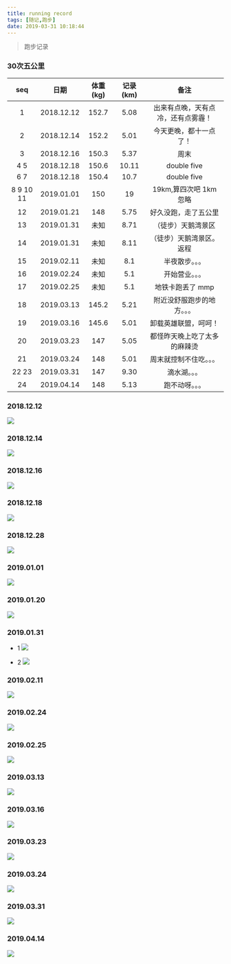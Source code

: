 ```yaml
---
title: running record
tags: [随记,跑步]
date: 2019-03-31 10:18:44
---
```


> 跑步记录


### 30次五公里

|seq |        日期           |  体重(kg)| 记录(km) |       备注   |
|:---: |            :---:          | :---------: |   :----------:| :----------:|
|1     | 2018.12.12     |   152.7    |  5.08          | 出来有点晚，天有点冷，还有点雾霾！ | 
|2      | 2018.12.14     |   152.2    |  5.01          | 今天更晚，都十一点了！ | 
|3      | 2018.12.16     |   150.3    |  5.37          | 周末 | 
| 4 5  | 2018.12.18     |   150.6    |  10.11        | double five| 
| 6 7  |2018.12.18     |   150.4    |  10.7           | double five| 
| 8 9 10 11 |2019.01.01     |   150    |  19           | 19km,算四次吧 1km 忽略| 
| 12 |2019.01.21     |   148    |  5.75           | 好久没跑，走了五公里| 
| 13 |2019.01.31     |   未知    |  8.71          | （徒步）天鹅湾景区| 
| 14 |2019.01.31     |   未知    |  8.11           |（徒步）天鹅湾景区。返程 | 
| 15 |2019.02.11     |   未知   |  8.1           | 半夜散步。。。| 
| 16 |2019.02.24     |   未知   |  5.1           | 开始营业。。。| 
| 17 |2019.02.25     |   未知   |  5.1           | 地铁卡跑丢了 mmp| 
| 18 |2019.03.13     |   145.2   |  5.21           | 附近没舒服跑步的地方。。。| 
| 19 |2019.03.16     |   145.6   |  5.01           | 卸载英雄联盟，呵呵！| 
| 20 |2019.03.23     |   147   |  5.05           | 都怪昨天晚上吃了太多的麻辣烫| 
| 21 |2019.03.24     |   148   |  5.01           | 周末就控制不住吃。。。| 
| 22 23 |2019.03.31     |   147   |  9.30           | 滴水湖。。。| 
| 24 |2019.04.14     |   148   |  5.13           | 跑不动呀。。。| 

<!--more-->

### 2018.12.12

![](https://beer-1256523277.cos.ap-shanghai.myqcloud.com/keep/2018.12.12.jpg)


### 2018.12.14

![](https://beer-1256523277.cos.ap-shanghai.myqcloud.com/keep/2018.12.14.jpg)


### 2018.12.16
![](https://beer-1256523277.cos.ap-shanghai.myqcloud.com/keep/2018.12.16.jpg)

### 2018.12.18
![](https://beer-1256523277.cos.ap-shanghai.myqcloud.com/keep/2018.12.18.jpg)


### 2018.12.28
![](https://beer-1256523277.cos.ap-shanghai.myqcloud.com/keep/20181228.jpg)

### 2019.01.01
![](https://beer-1256523277.cos.ap-shanghai.myqcloud.com/keep/20190101124655.jpg)


### 2019.01.20
![](https://beer-1256523277.cos.ap-shanghai.myqcloud.com/blog/201901211022.jpg)


### 2019.01.31
- 1
![](https://beer-1256523277.cos.ap-shanghai.myqcloud.com/keep/2019013101.jpg
)

- 2
![](https://beer-1256523277.cos.ap-shanghai.myqcloud.com/keep/2019013102.jpg
)

### 2019.02.11
![](https://beer-1256523277.cos.ap-shanghai.myqcloud.com/keep/20190211.jpg)

### 2019.02.24
![](https://beer-1256523277.cos.ap-shanghai.myqcloud.com/beer/keep/2019_02_24.jpg
)

### 2019.02.25
![](https://beer-1256523277.cos.ap-shanghai.myqcloud.com/beer/keep/2019.02.25.png
)

### 2019.03.13

![](https://beer-1256523277.cos.ap-shanghai.myqcloud.com/blog/keep/2019_03_13.jpeg
)

### 2019.03.16

![](https://beer-1256523277.cos.ap-shanghai.myqcloud.com/beer/blog/running_record_20190316.png
)

### 2019.03.23
![](https://beer-1256523277.cos.ap-shanghai.myqcloud.com/beer/blog/keep/2019_03_23.png
)

### 2019.03.24

![](https://beer-1256523277.cos.ap-shanghai.myqcloud.com/beer/blog/keep/2019_03_24.png
)

### 2019.03.31
![](https://beer-1256523277.cos.ap-shanghai.myqcloud.com/beer/blog/20190331.jpeg
)

### 2019.04.14
![](https://beer-1256523277.cos.ap-shanghai.myqcloud.com/beer/blog/20190414.jpeg
)